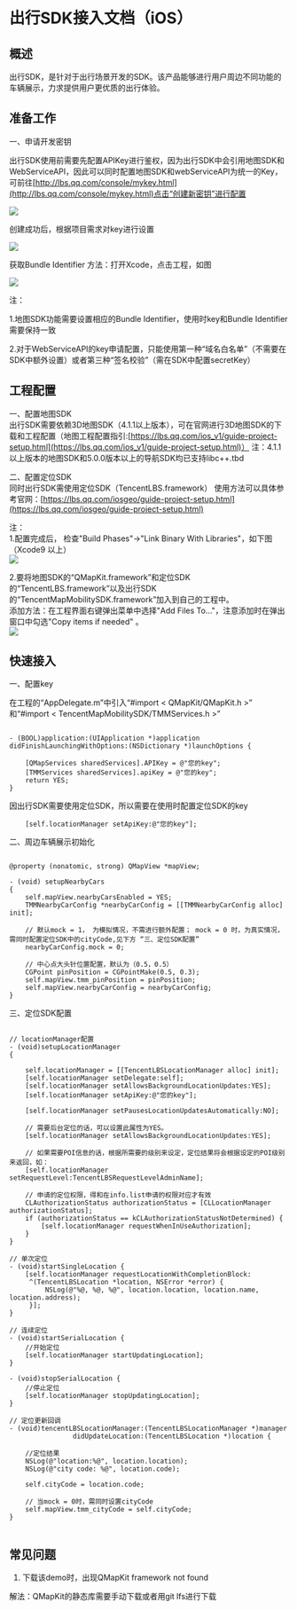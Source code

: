 # 出行SDK接入文档（iOS）

## 概述

出行SDK，是针对于出行场景开发的SDK。该产品能够进行用户周边不同功能的车辆展示，力求提供用户更优质的出行体验。

## 准备工作

一、申请开发密钥

出行SDK使用前需要先配置APIKey进行鉴权，因为出行SDK中会引用地图SDK和WebServiceAPI，因此可以同时配置地图SDK和webServiceAPI为统一的Key，可前往[http://lbs.qq.com/console/mykey.html](http://lbs.qq.com/console/mykey.html)点击“创建新密钥”进行配置

![](Picture1.png)

创建成功后，根据项目需求对key进行设置

![](Picture2.png)

获取Bundle Identifier 方法：打开Xcode，点击工程，如图

![](Picture3.png)


注：

1.地图SDK功能需要设置相应的Bundle Identifier，使用时key和Bundle Identifier需要保持一致

2.对于WebServiceAPI的key申请配置，只能使用第一种“域名白名单”（不需要在SDK中额外设置）或者第三种“签名校验”（需在SDK中配置secretKey）


## 工程配置

一、配置地图SDK   
出行SDK需要依赖3D地图SDK（4.1.1以上版本），可在官网进行3D地图SDK的下载和工程配置（地图工程配置指引:[https://lbs.qq.com/ios_v1/guide-project-setup.html](https://lbs.qq.com/ios_v1/guide-project-setup.html)）
注：4.1.1以上版本的地图SDK和5.0.0版本以上的导航SDK均已支持libc++.tbd

二、配置定位SDK      
同时出行SDK需使用定位SDK（TencentLBS.framework）
使用方法可以具体参考官网：[https://lbs.qq.com/iosgeo/guide-project-setup.html](https://lbs.qq.com/iosgeo/guide-project-setup.html)

注：   
1.配置完成后， 检查"Build Phases"->"Link Binary With Libraries"，如下图（Xcode9 以上）   
![](Picture4.png)   

2.要将地图SDK的“QMapKit.framework”和定位SDK的“TencentLBS.framework”以及出行SDK的“TencentMapMobilitySDK.framework”加入到自己的工程中。   
添加方法：在工程界面右键弹出菜单中选择"Add Files To..."，注意添加时在弹出窗口中勾选"Copy items if needed" 。   
![](Picture5.png) 

## 快速接入

一、配置key

在工程的“AppDelegate.m”中引入“#import < QMapKit/QMapKit.h >” 和“#import < TencentMapMobilitySDK/TMMServices.h >”

```objc

- (BOOL)application:(UIApplication *)application didFinishLaunchingWithOptions:(NSDictionary *)launchOptions {
    
    [QMapServices sharedServices].APIKey = @"您的key";
    [TMMServices sharedServices].apiKey = @"您的key";
    return YES;
}
```

因出行SDK需要使用定位SDK，所以需要在使用时配置定位SDK的key

```objc
    [self.locationManager setApiKey:@"您的key"];
```

二、周边车辆展示初始化

```objc

@property (nonatomic, strong) QMapView *mapView;

- (void) setupNearbyCars
{
	self.mapView.nearbyCarsEnabled = YES;
	TMMNearbyCarConfig *nearbyCarConfig = [[TMMNearbyCarConfig alloc] init];
	
	// 默认mock = 1， 为模拟情况，不需进行额外配置； mock = 0 时，为真实情况，需同时配置定位SDK中的cityCode,见下方 “三、定位SDK配置”
	nearbyCarConfig.mock = 0;
	
	// 中心点大头针位置配置，默认为（0.5，0.5）
	CGPoint pinPosition = CGPointMake(0.5, 0.3);
	self.mapView.tmm_pinPosition = pinPosition;
	self.mapView.nearbyCarConfig = nearbyCarConfig;
}
```

三、定位SDK配置

```objc

// locationManager配置
- (void)setupLocationManager
{
    
    self.locationManager = [[TencentLBSLocationManager alloc] init];
    [self.locationManager setDelegate:self];
    [self.locationManager setAllowsBackgroundLocationUpdates:YES];
    [self.locationManager setApiKey:@"您的key"];
    
    [self.locationManager setPausesLocationUpdatesAutomatically:NO];
    
    // 需要后台定位的话，可以设置此属性为YES。
    [self.locationManager setAllowsBackgroundLocationUpdates:YES];
    
    // 如果需要POI信息的话，根据所需要的级别来设定，定位结果将会根据设定的POI级别来返回，如：
    [self.locationManager setRequestLevel:TencentLBSRequestLevelAdminName];
    
    // 申请的定位权限，得和在info.list申请的权限对应才有效
    CLAuthorizationStatus authorizationStatus = [CLLocationManager authorizationStatus];
    if (authorizationStatus == kCLAuthorizationStatusNotDetermined) {
        [self.locationManager requestWhenInUseAuthorization];
    }
}

// 单次定位
- (void)startSingleLocation {
    [self.locationManager requestLocationWithCompletionBlock:
     ^(TencentLBSLocation *location, NSError *error) {
         NSLog(@"%@, %@, %@", location.location, location.name, location.address);
     }];
}

// 连续定位
- (void)startSerialLocation {
    //开始定位
    [self.locationManager startUpdatingLocation];
}

- (void)stopSerialLocation {
    //停止定位
    [self.locationManager stopUpdatingLocation];
}

// 定位更新回调
- (void)tencentLBSLocationManager:(TencentLBSLocationManager *)manager
                didUpdateLocation:(TencentLBSLocation *)location {
    
    //定位结果
    NSLog(@"location:%@", location.location);
    NSLog(@"city code: %@", location.code);
    
    self.cityCode = location.code;
    
    // 当mock = 0时，需同时设置cityCode
    self.mapView.tmm_cityCode = self.cityCode;
}


```

## 常见问题

1. 下载该demo时，出现QMapKit framework not found

解法：QMapKit的静态库需要手动下载或者用git lfs进行下载
